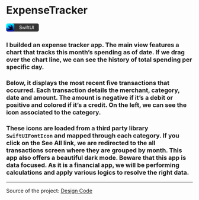 # ExpenseTracker

<img src="./Assets/swiftui-badge.png" width="88px" />

### I builded an expense tracker app. The main view features a chart that tracks this month’s spending as of date. If we drag over the chart line, we can see the history of total spending per specific day. 

### Below, it displays the most recent five transactions that occurred. Each transaction details the merchant, category, date and amount. The amount is negative if it’s a debit or positive and colored if it’s a credit. On the left, we can see the icon associated to the category. 

### These icons are loaded from a third party library `SwiftUIFontIcon` and mapped through each category. If you click on the See All link, we are redirected to the all transactions screen where they are grouped by month. This app also offers a beautiful dark mode. Beware that this app is data focused. As it is a financial app, we will be performing calculations and apply various logics to resolve the right data.

---

Source of the project: [Design Code](https://www.youtube.com/watch?v=Bu6fAlltatA)

